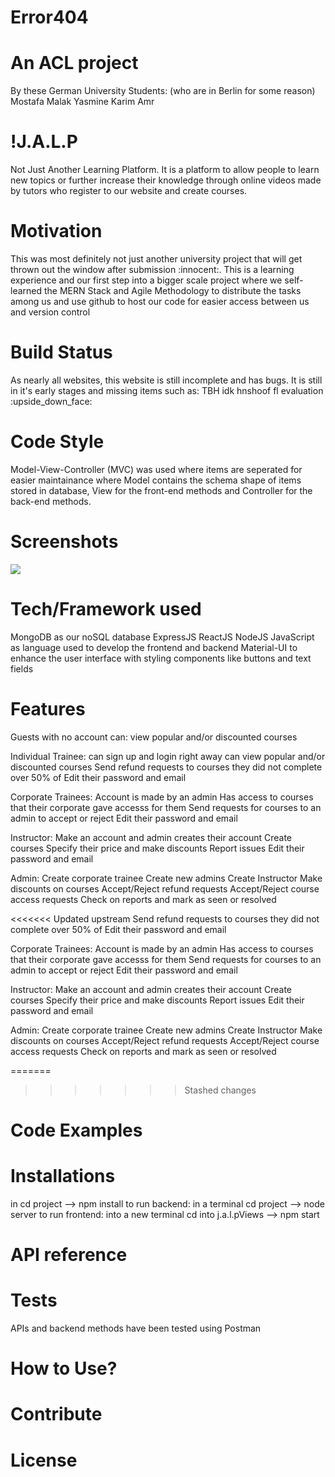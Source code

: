 # Error404
<h1>An ACL project</h1>

By these German University Students: (who are in Berlin for some reason)
Mostafa
Malak
Yasmine
Karim
Amr

<h1>!J.A.L.P</h1>
Not Just Another Learning Platform. 
It is a platform to allow people to learn new topics or further increase their knowledge through online videos made by tutors who register to our website and create courses.

<h1>Motivation</h1>
This was most definitely not just another university project that will get thrown out the window after submission :innocent:.
This is a learning experience and our first step into a bigger scale project where we self-learned the MERN Stack and Agile Methodology to distribute the tasks among us and use github to host our code for easier access between us and version control

<h1>Build Status</h1>
As nearly all websites, this website is still incomplete and has bugs. It is still in it's early stages and missing items such as:
TBH idk hnshoof fl evaluation 	:upside_down_face:



<h1>Code Style</h1>
Model-View-Controller (MVC) was used where items are seperated for easier maintainance where Model contains the schema shape of items stored in database, View for the front-end methods and Controller for the back-end methods.

<h1>Screenshots</h1>
<img src="https://www.nasa.gov/webbfirstimages"><img>
<h1>Tech/Framework used</h1>
MongoDB as our noSQL database 
ExpressJS
ReactJS
NodeJS
JavaScript as language used to develop the frontend and backend
Material-UI to enhance the user interface with styling components like buttons and text fields

<h1>Features</h1>

Guests with  no account can:
view popular and/or discounted courses

Individual Trainee:
can sign up and login right away
can view popular and/or discounted courses
Send refund requests to courses they did not complete over 50% of
Edit their password and email

Corporate Trainees:
Account is made by an admin
Has access to courses that their corporate gave accesss for them
Send requests for courses to an admin to accept or reject
Edit their password and email

Instructor:
Make an account and admin creates their account
Create courses 
Specify their price and make discounts
Report issues
Edit their password and email

Admin:
Create corporate trainee
Create new admins
Create Instructor
Make discounts on courses
Accept/Reject refund requests
Accept/Reject course access requests
Check on reports and mark as seen or resolved

<<<<<<< Updated upstream
Send refund requests to courses they did not complete over 50% of
Edit their password and email

Corporate Trainees:
Account is made by an admin
Has access to courses that their corporate gave accesss for them
Send requests for courses to an admin to accept or reject
Edit their password and email

Instructor:
Make an account and admin creates their account
Create courses 
Specify their price and make discounts
Report issues
Edit their password and email

Admin:
Create corporate trainee
Create new admins
Create Instructor
Make discounts on courses
Accept/Reject refund requests
Accept/Reject course access requests
Check on reports and mark as seen or resolved

=======
>>>>>>> Stashed changes
  
<h1>Code Examples</h1>

<h1>Installations</h1>
in cd project --> npm install
to run backend: in a terminal cd project --> node server
to run frontend: into a new terminal cd into j.a.l.pViews --> npm start

<h1>API reference</h1>
<h1>Tests</h1>
APIs and backend methods have been tested using Postman
<h1>How to Use?</h1>
<h1>Contribute</h1>
<h1>License</h1>











